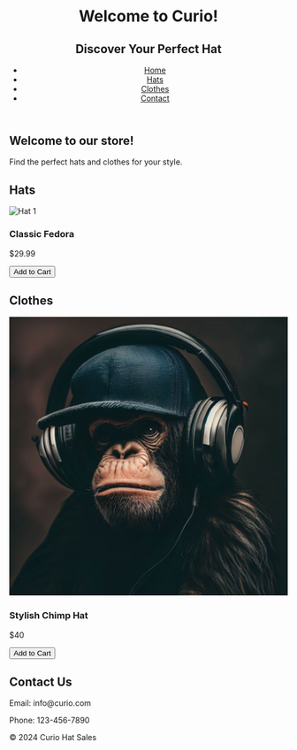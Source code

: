 <!DOCTYPE html>
<html lang="en">
<head>
    <meta charset="UTF-8">
    <meta name="viewport" content="width=device-width, initial-scale=1.0">
    <title>Curio - Hat Sales</title>
    <link rel="stylesheet" href="styles.css">
</head>
<body>
    <header>
        <h1>Welcome to Curio!</h1>
        <h2>Discover Your Perfect Hat</h2>
        <nav>
            <ul>
                <li><a href="#home">Home</a></li>
                <li><a href="#hats">Hats</a></li>
                <li><a href="#clothes">Clothes</a></li>
                <li><a href="#contact">Contact</a></li>
            </ul>
        </nav>
    </header>
    <section id="home">
        <h2>Welcome to our store!</h2>
        <p>Find the perfect hats and clothes for your style.</p>
    </section>
    <section id="hats">
        <h2>Hats</h2>
        <!-- Add your hat products here -->
        <div class="product">
            <img src="hat1.jpg" alt="Hat 1">
            <h3>Classic Fedora</h3>
            <p>$29.99</p>
            <button>Add to Cart</button>
        </div>
        <!-- Repeat the above structure for each hat -->
    </section>
    <section id="clothes">
        <h2>Clothes</h2>
        <!-- Add your clothes products here -->
        <div class="product">
            <img src="chimp-8055049.jpg" alt="Clothes 1">
            <h3>Stylish Chimp Hat</h3>
            <p>$40</p>
            <button>Add to Cart</button>
        </div>
        <!-- Repeat the above structure for each clothing item -->
    </section>
    <section id="contact">
        <h2>Contact Us</h2>
        <p>Email: info@curio.com</p>
        <p>Phone: 123-456-7890</p>
    </section>
    <footer>
        <p>&copy; 2024 Curio Hat Sales</p>
    </footer>
    <script src="script.js"></script>
</body>
</html>
